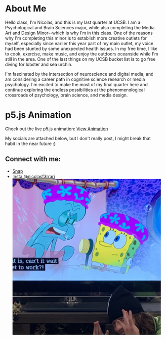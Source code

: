 # About Me

Hello class, I'm Nicolas, and this is my last quarter at UCSB. I am a Psychological and Brain Sciences major, while also completing the Media Art and Design Minor--which is why I'm in this class. One of the reasons why I'm completing this minor is to establish more creative outlets for myself, especially since earlier this year part of my main outlet, my voice had been stunted by some unexpected health issues. In my free time, I like to cook, exercise, make music, and enjoy the outdoors oceanside while I'm still in the area. One of the last things on my UCSB bucket list is to go free diving for lobster and sea urchin.

I'm fascinated by the intersection of neuroscience and digital media, and am considering a career path in cognitive science research or media psychology. I'm excited to make the most of my final quarter here and continue exploring the endless possibilities at the phenomenological crossroads of psychology, brain science, and media design.

# p5.js Animation

Check out the live p5.js animation: [View Animation](https://Nico1asF.github.io/p5js-animation/)

My socials are attached below, but I don't really post, I might break that habit in the near future :)

## Connect with me:

- [Snap](https://snapchat.com/t/XhxZE40d)
- [Insta @nicolasf3rrari](https://instagram.com/nicolasf3rrari?igsh=YTQwZjQ0Nml0OA==)
![Profile Picture](https://github.com/Nico1asF/Nico1asF.github.io/blob/main/IMG_9924.jpg?raw=true)
